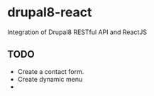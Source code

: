 # drupal8-react
Integration of Drupal8 RESTful API and ReactJS

## TODO
 - Create a contact form.
 - Create dynamic menu
 - 
